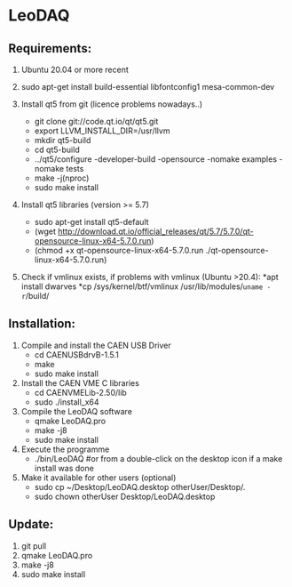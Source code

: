 # LeoDAQ
## Requirements:
1. Ubuntu 20.04 or more recent
2. sudo apt-get install build-essential libfontconfig1 mesa-common-dev
3. Install qt5 from git (licence problems nowadays..)
     * git clone git://code.qt.io/qt/qt5.git
     * export LLVM_INSTALL_DIR=/usr/llvm
     * mkdir qt5-build
     * cd qt5-build
     * ../qt5/configure -developer-build -opensource -nomake examples -nomake tests
     * make -j(nproc)
     * sudo make install 
4. Install qt5 libraries (version >= 5.7)
   * sudo apt-get install qt5-default 
   * (wget http://download.qt.io/official_releases/qt/5.7/5.7.0/qt-opensource-linux-x64-5.7.0.run)
   * (chmod +x qt-opensource-linux-x64-5.7.0.run ./qt-opensource-linux-x64-5.7.0.run)

5. Check if vmlinux exists, if problems with vmlinux (Ubuntu >20.4):
   *apt install dwarves
   *cp /sys/kernel/btf/vmlinux /usr/lib/modules/`uname -r`/build/
  
## Installation:
1. Compile and install the CAEN USB Driver
   * cd CAENUSBdrvB-1.5.1
   * make
   * sudo make install
2. Install the CAEN VME C libraries
   * cd CAENVMELib-2.50/lib
   * sudo ./install_x64
3. Compile the LeoDAQ software
   * qmake LeoDAQ.pro
   * make -j8
   * sudo make install
4. Execute the programme
   * ./bin/LeoDAQ #or from a double-click on the desktop icon if a make install was done
5. Make it available for other users (optional)
   * sudo cp ~/Desktop/LeoDAQ.desktop otherUser/Desktop/.
   * sudo chown otherUser Desktop/LeoDAQ.desktop
  
## Update:
1. git pull
2. qmake LeoDAQ.pro
3. make -j8
4. sudo make install

